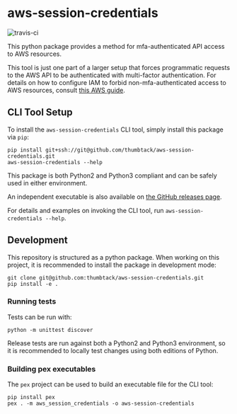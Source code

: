 # aws-session-credentials

![travis-ci](https://travis-ci.org/thumbtack/aws-session-credentials.svg?branch=master)

This python package provides a method for mfa-authenticated API access to AWS resources.

This tool is just one part of a larger setup that forces programmatic requests to the AWS API to be authenticated with multi-factor authentication.  For details on how to configure IAM to forbid non-mfa-authenticated access to AWS resources, consult [this AWS guide](http://docs.aws.amazon.com/IAM/latest/UserGuide/tutorial_users-self-manage-mfa-and-creds.html).

## CLI Tool Setup

To install the `aws-session-credentials` CLI tool, simply install this package via `pip`:

    pip install git+ssh://git@github.com/thumbtack/aws-session-credentials.git
    aws-session-credentials --help

This package is both Python2 and Python3 compliant and can be safely used in either environment.

An independent executable is also available on [the GitHub releases page](https://github.com/thumbtack/aws-session-credentials/releases).

For details and examples on invoking the CLI tool, run `aws-session-credentials --help`.

## Development

This repository is structured as a python package. When working on this project, it is recommended to install the package in development mode:

    git clone git@github.com:thumbtack/aws-session-credentials.git
    pip install -e .

### Running tests

Tests can be run with:

    python -m unittest discover

Release tests are run against both a Python2 and Python3 environment, so it is recommended to locally test changes using both editions of Python.

### Building pex executables

The `pex` project can be used to build an executable file for the CLI tool:

    pip install pex
    pex . -m aws_session_credentials -o aws-session-credentials
